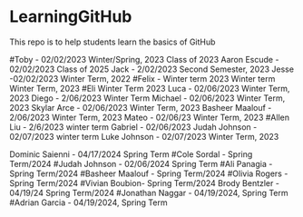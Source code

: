# LearningGitHub
This repo is to help students learn the basics of GitHub

#Toby - 02/02/2023 Winter/Spring, 2023
Class of 2023
Aaron Escude - 02/02/2023
Class of 2025
Jack - 2/02/2023
Second Semester, 2023 
Jesse -02/02/2023
Winter Term, 2022
#Felix - Winter term 2023
Winter term
Winter Term, 2023
#Eli Winter Term 2023
Luca  - 02/06/2023 Winter Term, 2023
Diego - 2/06/2023 Winter Term
Michael - 02/06/2023 Winter Term, 2023
Skylar Arce - 02/06/2023 Winter Term, 2023
Basheer Maalouf - 2/06/2023 
Winter Term, 2023
Mateo - 02/06/23 Winter Term, 2023
#Allen Liu - 2/6/2023 winter term
Gabriel - 02/06/2023 
Judah Johnson - 02/07/2023 winter term
Luke Johnson - 02/07/2023 Winter Term, 2023


Dominic Saienni - 04/17/2024 Spring Term
#Cole Sordal - Spring Term/2024
#Judah Johnson - 02/06/2024 Spring Term
#Ali Panagia - Spring Term/2024
#Basheer Maalouf - Spring Term/2024
#Olivia Rogers - Spring Term/2024
#Vivian Boubion- Spring Term/2024
Brody Bentzler - 04/19/24 Spring Term/2024
#Jonathan Naggar - 04/19/2024, Spring Term
#Adrian Garcia - 04/19/2024, Spring Term

